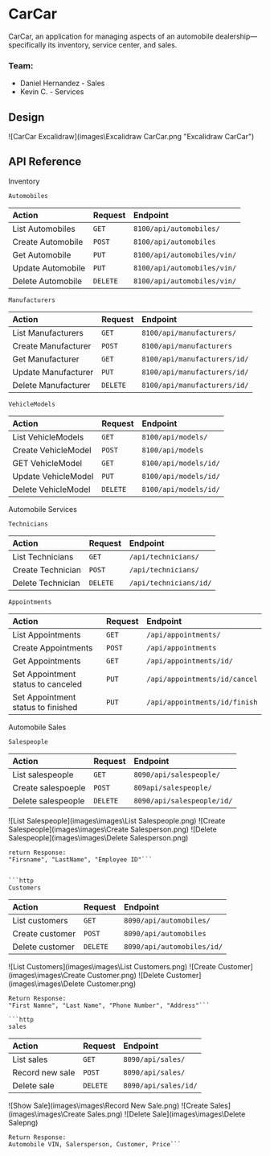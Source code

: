 # CarCar


CarCar, an application for managing aspects of an automobile dealership—specifically its inventory, service center, and sales.

### Team:

* Daniel Hernandez - Sales
* Kevin C. - Services
## Design

![CarCar Excalidraw](images\Excalidraw CarCar.png "Excalidraw CarCar")


## API Reference

 Inventory

```http
Automobiles
```

| Action         | Request  | Endpoint               |
| :-----------     | :------- | :--------------------- |
| List Automobiles |  `GET`   |  `8100/api/automobiles/`   |
| Create Automobile |  `POST`   |  `8100/api/automobiles`   |
| Get Automobile    | `PUT`   | `8100/api/automobiles/vin/`|
| Update Automobile |  `PUT`   |  `8100/api/automobiles/vin/` |
| Delete Automobile |  `DELETE` |  `8100/api/automobiles/vin/` |



```http
Manufacturers
```


| Action         | Request  | Endpoint               |
| :-----------     | :------- | :--------------------- |
| List Manufacturers |  `GET`   |  `8100/api/manufacturers/`   |
| Create Manufacturer |  `POST`   |  `8100/api/manufacturers`   |
| Get Manufacturer |  `GET`   |  `8100/api/manufacturers/id/` |
| Update Manufacturer |  `PUT` | `8100/api/manufacturers/id/` |
| Delete Manufacturer |  `DELETE`   |  `8100/api/manufacturers/id/` |


```http
VehicleModels
```


| Action         | Request  | Endpoint               |
| :-----------  | :------- | :--------------------- |
| List VehicleModels    |  `GET`   |  `8100/api/models/`   |
| Create VehicleModel |  `POST`   |  `8100/api/models`   |
| GET VehicleModel |  `GET`   |  `8100/api/models/id/` |
| Update VehicleModel |  `PUT`   |  `8100/api/models/id/` |
| Delete VehicleModel |  `DELETE`   |  `8100/api/models/id/` |


Automobile Services

```http
Technicians
```

| Action         | Request  | Endpoint               |
| :-----------     | :------- | :--------------------- |
| List Technicians |  `GET`   |  `/api/technicians/`   |
| Create Technician |  `POST`   |  `/api/technicians/`   |
| Delete Technician | `DELETE` | `/api/technicians/id/`|


```http
Appointments
```


| Action         | Request  | Endpoint               |
| :-----------     | :------- | :--------------------- |
| List Appointments |  `GET`   |  `/api/appointments/`   |
| Create Appointments |  `POST`   |  `/api/appointments`   |
| Get Appointments |  `GET`   |  `/api/appointments/id/` |
|Set Appointment status to canceled|`PUT`|`/api/appointments/id/cancel`|
|Set Appointment status to finished|`PUT`|`/api/appointments/id/finish`|


Automobile Sales

```http
Salespeople
```

| Action       | Request  |Endpoint  |
| :--------   | :------- | :-------------------------------- |
| List salespeople | `GET` | `8090/api/salespeople/` |
| Create salespoeple| `POST` |`809api/salespeople/` |
| Delete salespeople| `DELETE` | `8090/api/salespeople/id/` |



![List Salespeople](images\images\List Salespeople.png)
![Create Salespeople](images\images\Create Salesperson.png)
![Delete Salespeople](images\images\Delete Salesperson.png)


```http
return Response:
"Firsname", "LastName", "Employee ID"```


```http
Customers
```

| Action         | Request  | Endpoint               |
| :-----------     | :------- | :--------------------- |
| List customers |  `GET`   |  `8090/api/automobiles/`   |
| Create customer |  `POST`   |  `8090/api/automobiles`   |
| Delete customer |  `DELETE`   |  `8090/api/automobiles/id/` |


![List Customers](images\images\List Customers.png)
![Create Customer](images\images\Create Customer.png)
![Delete Customer](images\images\Delete Customer.png)

```http
Return Response:
"First Namne", "Last Name", "Phone Number", "Address"```

```http
sales
```

| Action         | Request  | Endpoint               |
| :-----------     | :------- | :--------------------- |
| List sales |  `GET`   |  `8090/api/sales/`   |
| Record new sale |  `POST`   |  `8090/api/sales/`   |
| Delete sale |  `DELETE`   |  `8090/api/sales/id/` |

![Show Sale](images\images\Record New Sale.png)
![Create Sales](images\images\Create Sales.png)
![Delete Sale](images\images\Delete Salepng)

```http
Return Response:
Automobile VIN, Salersperson, Customer, Price```
